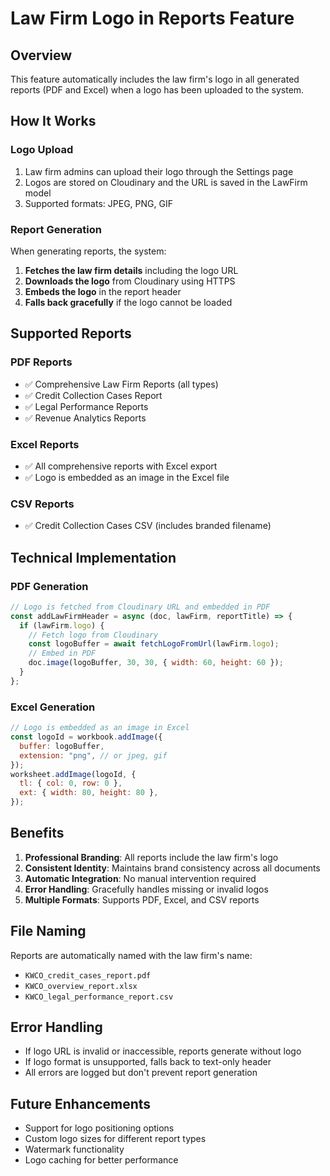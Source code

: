 # Law Firm Logo in Reports Feature

## Overview

This feature automatically includes the law firm's logo in all generated reports (PDF and Excel) when a logo has been uploaded to the system.

## How It Works

### Logo Upload

1. Law firm admins can upload their logo through the Settings page
2. Logos are stored on Cloudinary and the URL is saved in the LawFirm model
3. Supported formats: JPEG, PNG, GIF

### Report Generation

When generating reports, the system:

1. **Fetches the law firm details** including the logo URL
2. **Downloads the logo** from Cloudinary using HTTPS
3. **Embeds the logo** in the report header
4. **Falls back gracefully** if the logo cannot be loaded

## Supported Reports

### PDF Reports

- ✅ Comprehensive Law Firm Reports (all types)
- ✅ Credit Collection Cases Report
- ✅ Legal Performance Reports
- ✅ Revenue Analytics Reports

### Excel Reports

- ✅ All comprehensive reports with Excel export
- ✅ Logo is embedded as an image in the Excel file

### CSV Reports

- ✅ Credit Collection Cases CSV (includes branded filename)

## Technical Implementation

### PDF Generation

```javascript
// Logo is fetched from Cloudinary URL and embedded in PDF
const addLawFirmHeader = async (doc, lawFirm, reportTitle) => {
  if (lawFirm.logo) {
    // Fetch logo from Cloudinary
    const logoBuffer = await fetchLogoFromUrl(lawFirm.logo);
    // Embed in PDF
    doc.image(logoBuffer, 30, 30, { width: 60, height: 60 });
  }
};
```

### Excel Generation

```javascript
// Logo is embedded as an image in Excel
const logoId = workbook.addImage({
  buffer: logoBuffer,
  extension: "png", // or jpeg, gif
});
worksheet.addImage(logoId, {
  tl: { col: 0, row: 0 },
  ext: { width: 80, height: 80 },
});
```

## Benefits

1. **Professional Branding**: All reports include the law firm's logo
2. **Consistent Identity**: Maintains brand consistency across all documents
3. **Automatic Integration**: No manual intervention required
4. **Error Handling**: Gracefully handles missing or invalid logos
5. **Multiple Formats**: Supports PDF, Excel, and CSV reports

## File Naming

Reports are automatically named with the law firm's name:

- `KWCO_credit_cases_report.pdf`
- `KWCO_overview_report.xlsx`
- `KWCO_legal_performance_report.csv`

## Error Handling

- If logo URL is invalid or inaccessible, reports generate without logo
- If logo format is unsupported, falls back to text-only header
- All errors are logged but don't prevent report generation

## Future Enhancements

- Support for logo positioning options
- Custom logo sizes for different report types
- Watermark functionality
- Logo caching for better performance
